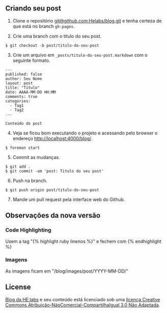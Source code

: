 ## Criando seu post

1) Clone o repositório [git@github.com:Helabs/blog.git](https://github.com/Helabs/blog) e tenha certeza de que está no branch `gh-pages`.

2) Crie uma branch com o titulo do seu post.

```
$ git checkout -b post/titulo-do-seu-post
```

3) Crie um arquivo em `_posts/titulo-do-seu-post.markdown` com o seguinte formato.

```
---
published: false
author: Seu Nome
layout: post
title: "Título"
date: AAAA-MM-DD HH:MM
comments: true
categories:
  - Tag1
  - Tag2
---

Conteúdo do post
```

4) Veja se ficou bom executando o projeto e acessando pelo browser o endereço [http://localhost:4000/blog/](http://localhost:4000/blog/).

```
$ foreman start
```

5) Commit as mudanças.

```
$ git add .
$ git commit -am 'post: Titulo do seu post'
```

6) Push na branch.

```
$ git push origin post/titulo-do-seu-post
```

7) Mande um pull request pela interface web do Github.

## Observações da nova versão

### Code Highlighting

Usem a tag "{% highlight ruby linenos %}" e fechem com {% endhighlight %}

### Imagens

As imagens ficam em "/blog/images/post/YYYY-MM-DD/"

## License

[Blog da HE:labs](http://helabs.com.br/blog/) e seu conteúdo está licenciado sob uma [licença Creative Commons Atribuição-NãoComercial-CompartilhaIgual 3.0 Não Adaptada](http://creativecommons.org/licenses/by-nc-sa/3.0/deed.pt_BR).
